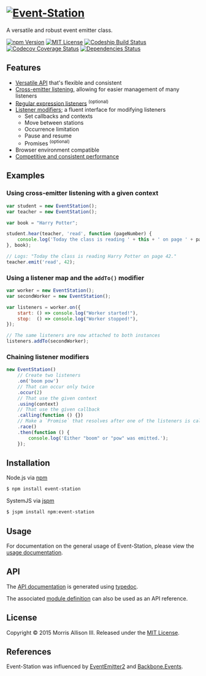 # [![Event-Station](https://cldup.com/nNDX7LGO96.svg)](http://morrisallison.bitbucket.org/event-station)

A versatile and robust event emitter class.

[![npm Version](https://img.shields.io/npm/v/event-station.svg?style=flat-square)](https://www.npmjs.com/package/event-station)
[![MIT License](https://img.shields.io/badge/license-MIT-blue.svg?style=flat-square)](https://bitbucket.org/morrisallison/event-station/raw/default/LICENSE)
[![Codeship Build Status](https://img.shields.io/codeship/4ade98f0-4121-0133-db1d-62bb193b9897.svg?style=flat-square)](https://codeship.com/projects/103550)
[![Codecov Coverage Status](https://img.shields.io/codecov/c/bitbucket/morrisallison/event-station/default.svg?style=flat-square)](https://codecov.io/bitbucket/morrisallison/event-station/commits)
[![Dependencies Status](https://img.shields.io/badge/dependencies-none-brightgreen.svg?style=flat-square)](https://www.npmjs.com/package/event-station)

## Features

* [Versatile API](http://morrisallison.bitbucket.org/event-station/api/) that's flexible and consistent
* [Cross-emitter listening](http://morrisallison.bitbucket.org/event-station/usage.html#cross-emitter-listening), allowing for easier management of many listeners
* [Regular expression listeners](http://morrisallison.bitbucket.org/event-station/usage.html#regular-expression-listeners) <sup>(optional)</sup>
* [Listener modifiers](http://morrisallison.bitbucket.org/event-station/usage.html#listener-modifiers); a fluent interface for modifying listeners
    * Set callbacks and contexts
    * Move between stations
    * Occurrence limitation
    * Pause and resume
    * Promises <sup>(optional)</sup>
* Browser environment compatible
* [Competitive and consistent performance](http://morrisallison.bitbucket.org/event-station/performance.html)

## Examples

### Using cross-emitter listening with a given context

```javascript
var student = new EventStation();
var teacher = new EventStation();

var book = "Harry Potter";

student.hear(teacher, 'read', function (pageNumber) {
    console.log('Today the class is reading ' + this + ' on page ' + pageNumber + '.');
}, book);

// Logs: "Today the class is reading Harry Potter on page 42."
teacher.emit('read', 42);
```
### Using a listener map and the `addTo()` modifier

```javascript
var worker = new EventStation();
var secondWorker = new EventStation();

var listeners = worker.on({
    start: () => console.log("Worker started!"),
    stop:  () => console.log("Worker stopped!"),
});

// The same listeners are now attached to both instances
listeners.addTo(secondWorker);
```

### Chaining listener modifiers

```javascript
new EventStation()
    // Create two listeners
    .on('boom pow')
    // That can occur only twice
    .occur(2)
    // That use the given context
    .using(context)
    // That use the given callback
    .calling(function () {})
    // Make a `Promise` that resolves after one of the listeners is called
    .race()
    .then(function () {
        console.log('Either "boom" or "pow" was emitted.');
    });
```

## Installation

Node.js via [npm](https://www.npmjs.com/package/event-station)

```bash
$ npm install event-station
```

SystemJS via [jspm](http://jspm.io/)

```bash
$ jspm install npm:event-station
```

## Usage

For documentation on the general usage of Event-Station, please view the [usage documentation](http://morrisallison.bitbucket.org/event-station/usage/).

## API

The [API documentation](http://morrisallison.bitbucket.org/event-station/api/) is generated using [typedoc](http://typedoc.io/).

The associated [module definition](https://bitbucket.org/morrisallison/event-station/src/default/dist/event-station.d.ts) can also be used as an API reference.

## License

Copyright &copy; 2015 Morris Allison III. Released under the [MIT License](https://bitbucket.org/morrisallison/event-station/raw/default/LICENSE).

## References

Event-Station was influenced by [EventEmitter2](https://github.com/asyncly/EventEmitter2) and [Backbone.Events](http://backbonejs.org/#Events).